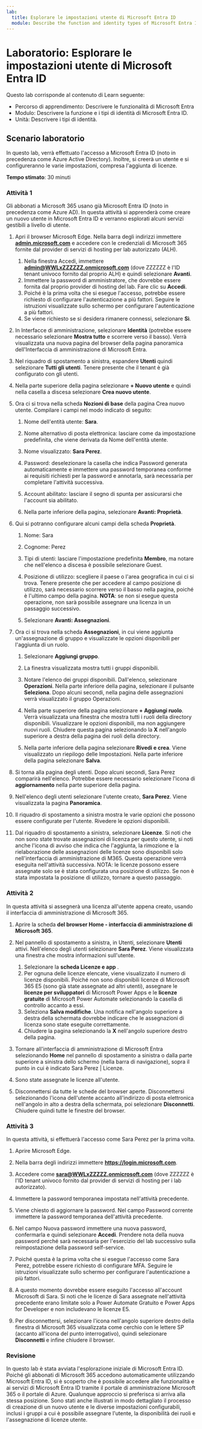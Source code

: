 ```yaml
---
lab:
  title: Esplorare le impostazioni utente di Microsoft Entra ID
  module: Describe the function and identity types of Microsoft Entra ID
---
```


# Laboratorio: Esplorare le impostazioni utente di Microsoft Entra ID

Questo lab corrisponde al contenuto di Learn seguente:

- Percorso di apprendimento: Descrivere le funzionalità di Microsoft Entra
- Modulo: Descrivere la funzione e i tipi di identità di Microsoft Entra ID.
- Unità: Descrivere i tipi di identità.

## Scenario laboratorio

In questo lab, verrà effettuato l'accesso a Microsoft Entra ID (noto in precedenza come Azure Active Directory).  Inoltre, si creerà un utente e si configureranno le varie impostazioni, compresa l'aggiunta di licenze.  

**Tempo stimato**: 30 minuti

### Attività 1

Gli abbonati a Microsoft 365 usano già Microsoft Entra ID (noto in precedenza come Azure AD).  In questa attività si apprenderà come creare un nuovo utente in Microsoft Entra ID e verranno esplorati alcuni servizi gestibili a livello di utente.

1. Apri il browser Microsoft Edge. Nella barra degli indirizzi immettere **[admin.microsoft.com](https://admin.microsoft.com)** e accedere con le credenziali di Microsoft 365 fornite dal provider di servizi di hosting per lab autorizzato (ALH).
    1. Nella finestra Accedi, immettere **admin@WWLxZZZZZZ.onmicrosoft.com** (dove ZZZZZZ è l'ID tenant univoco fornito dal proprio ALH) e quindi selezionare **Avanti**.
    1. Immettere la password di amministratore, che dovrebbe essere fornita dal proprio provider di hosting del lab. Fare clic su **Accedi**.
    1. Poiché è la prima volta che si esegue l'accesso, potrebbe essere richiesto di configurare l'autenticazione a più fattori. Seguire le istruzioni visualizzate sullo schermo per configurare l'autenticazione a più fattori.
    1. Se viene richiesto se si desidera rimanere connessi, selezionare **Sì**.

1. In Interfacce di amministrazione, selezionare **Identità** (potrebbe essere necessario selezionare **Mostra tutto** e scorrere verso il basso).  Verrà visualizzata una nuova pagina del browser della pagina panoramica dell'Interfaccia di amministrazione di Microsoft Entra.

1. Nel riquadro di spostamento a sinistra, espandere **Utenti** quindi selezionare **Tutti gli utenti**. Tenere presente che il tenant è già configurato con gli utenti.

1. Nella parte superiore della pagina selezionare **+ Nuovo utente** e quindi nella casella a discesa selezionare **Crea nuovo utente**.

1. Ora ci si trova nella scheda **Nozioni di base** della pagina Crea nuovo utente. Compilare i campi nel modo indicato di seguito:
    1. Nome dell'entità utente: **Sara**.

    1. Nome alternativo di posta elettronica: lasciare come da impostazione predefinita, che viene derivata da Nome dell'entità utente.

    1. Nome visualizzato: **Sara Perez**.

    1. Password: deselezionare la casella che indica Password generata automaticamente e immettere una password temporanea conforme ai requisiti richiesti per la password e annotarla, sarà necessaria per completare l'attività successiva.

    1. Account abilitato: lasciare il segno di spunta per assicurarsi che l'account sia abilitato.

    1. Nella parte inferiore della pagina, selezionare **Avanti: Proprietà**.

1. Qui si potranno configurare alcuni campi della scheda **Proprietà**.

    1. Nome: Sara

    1. Cognome: Perez

    1. Tipi di utenti: lasciare l'impostazione predefinita **Membro**, ma notare che nell'elenco a discesa è possibile selezionare Guest.

    1. Posizione di utilizzo: scegliere il paese o l'area geografica in cui ci si trova.  Tenere presente che per accedere al campo posizione di utilizzo, sarà necessario scorrere verso il basso nella pagina, poiché è l'ultimo campo della pagina.  **NOTA**: se non si esegue questa operazione, non sarà possibile assegnare una licenza in un passaggio successivo.

    1. Selezionare **Avanti: Assegnazioni**.

1. Ora ci si trova nella scheda **Assegnazioni**, in cui viene aggiunta un'assegnazione di gruppo e visualizzate le opzioni disponibili per l'aggiunta di un ruolo.

    1. Selezionare **Aggiungi gruppo**.

    1. La finestra visualizzata mostra tutti i gruppi disponibili.  

    1. Notare l'elenco dei gruppi disponibili.  Dall'elenco, selezionare **Operazioni**.  Nella parte inferiore della pagina, selezionare il pulsante **Seleziona**.  Dopo alcuni secondi, nella pagina delle assegnazioni verrà visualizzato il gruppo Operazioni.

    1. Nella parte superiore della pagina selezionare **+ Aggiungi ruolo**.  Verrà visualizzata una finestra che mostra tutti i ruoli della directory disponibili.  Visualizzare le opzioni disponibili, ma non aggiungere nuovi ruoli.  Chiudere questa pagina selezionando la **X** nell'angolo superiore a destra della pagina dei ruoli della directory.
    1. Nella parte inferiore della pagina selezionare **Rivedi e crea**. Viene visualizzato un riepilogo delle Impostazioni.  Nella parte inferiore della pagina selezionare **Salva**.

1. Si torna alla pagina degli utenti.  Dopo alcuni secondi, Sara Perez comparirà nell'elenco.  Potrebbe essere necessario selezionare l'icona di **aggiornamento** nella parte superiore della pagina.

1. Nell'elenco degli utenti selezionare l'utente creato, **Sara Perez**.  Viene visualizzata la pagina **Panoramica**.

1. Il riquadro di spostamento a sinistra mostra le varie opzioni che possono essere configurate per l'utente. Rivedere le opzioni disponibili.

1. Dal riquadro di spostamento a sinistra, selezionare **Licenze**.  Si noti che non sono state trovate assegnazioni di licenza per questo utente, si noti anche l'icona di avviso che indica che l'aggiunta, la rimozione e la rielaborazione delle assegnazioni delle licenze sono disponibili solo nell'interfaccia di amministrazione di M365.  Questa operazione verrà eseguita nell'attività successiva.  NOTA: le licenze possono essere assegnate solo se è stata configurata una posizione di utilizzo. Se non è stata impostata la posizione di utilizzo, tornare a questo passaggio.

### Attività 2

In questa attività si assegnerà una licenza all'utente appena creato, usando il interfaccia di amministrazione di Microsoft 365.

1. Aprire la scheda **del browser Home - interfaccia di amministrazione di Microsoft 365**.

1. Nel pannello di spostamento a sinistra, in Utenti, selezionare **Utenti** attivi.  Nell'elenco degli utenti selezionare **Sara Perez**.  Viene visualizzata una finestra che mostra informazioni sull'utente.  

    1. Selezionare la **scheda Licenze e app** .
    1. Per ognuna delle licenze elencate, viene visualizzato il numero di licenze disponibili.  Poiché non sono disponibili licenze di Microsoft 365 E5 (sono già state assegnate ad altri utenti), assegnare le **licenze per sviluppatori** di Microsoft Power Apps e le **licenze gratuite** di Microsoft Power Automate selezionando la casella di controllo accanto a essi.
    1. Seleziona **Salva modifiche**. Una notifica nell'angolo superiore a destra della schermata dovrebbe indicare che le assegnazioni di licenza sono state eseguite correttamente.
    1. Chiudere la pagina selezionando la **X** nell'angolo superiore destro della pagina.

1. Tornare all'interfaccia di amministrazione di Microsoft Entra selezionando **Home** nel pannello di spostamento a sinistra o dalla parte superiore a sinistra dello schermo (nella barra di navigazione), sopra il punto in cui è indicato Sara Perez | Licenze.

1. Sono state assegnate le licenze all'utente.

1. Disconnettersi da tutte le schede del browser aperte. Disconnettersi selezionando l'icona dell'utente accanto all'indirizzo di posta elettronica nell'angolo in alto a destra della schermata, poi selezionare **Disconnetti**. Chiudere quindi tutte le finestre del browser.

### Attività 3

In questa attività, si effettuerà l'accesso come Sara Perez per la prima volta.

1. Aprire Microsoft Edge.

1. Nella barra degli indirizzi immettere **https://login.microsoft.com**.

1. Accedere come **sara@WWLxZZZZZ.onmicrosoft.com** (dove ZZZZZZ è l'ID tenant univoco fornito dal provider di servizi di hosting per i lab autorizzato).
1. Immettere la password temporanea impostata nell'attività precedente.

1. Viene chiesto di aggiornare la password. Nel campo Password corrente immettere la password temporanea dell'attività precedente.

1. Nel campo Nuova password immettere una nuova password, confermarla e quindi selezionare **Accedi**.  Prendere nota della nuova password perché sarà necessaria per l'esercizio del lab successivo sulla reimpostazione della password self-service.

1. Poiché questa è la prima volta che si esegue l'accesso come Sara Perez, potrebbe essere richiesto di configurare MFA. Seguire le istruzioni visualizzate sullo schermo per configurare l'autenticazione a più fattori.

1. A questo momento dovrebbe essere eseguito l'accesso all'account Microsoft di Sara.  Si noti che le licenze di Sara assegnate nell'attività precedente erano limitate solo a Power Automate Gratuito e Power Apps for Developer e non includevano le licenze E5.

1. Per disconnettersi, selezionare l'icona nell'angolo superiore destro della finestra di Microsoft 365 visualizzata come cerchio con le lettere SP (accanto all'icona del punto interrogativo), quindi selezionare **Disconnetti** e infine chiudere il browser.

### Revisione

In questo lab è stata avviata l'esplorazione iniziale di Microsoft Entra ID. Poiché gli abbonati di Microsoft 365 accedono automaticamente utilizzando Microsoft Entra ID, si è scoperto che è possibile accedere alle funzionalità e ai servizi di Microsoft Entra ID tramite il portale di amministrazione Microsoft 365 o il portale di Azure.  Qualunque approccio si preferisca si arriva alla stessa posizione.  Sono stati anche illustrati in modo dettagliato il processo di creazione di un nuovo utente e le diverse impostazioni configurabili, inclusi i gruppi a cui è possibile assegnare l'utente, la disponibilità dei ruoli e l'assegnazione di licenze utente.
